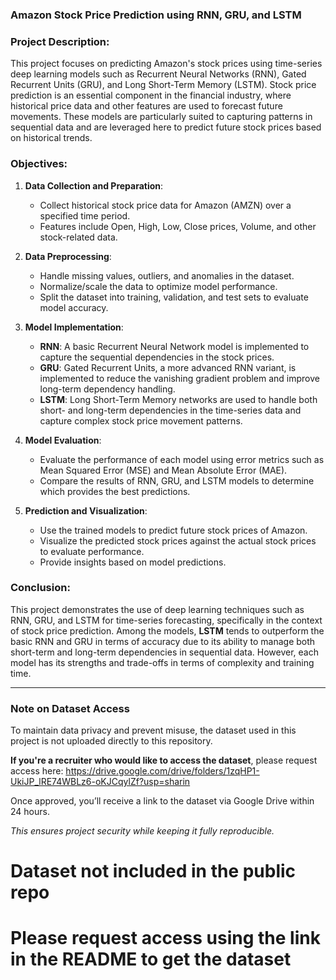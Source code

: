 ### Amazon Stock Price Prediction using RNN, GRU, and LSTM

### Project Description:
This project focuses on predicting Amazon's stock prices using time-series deep learning models such as Recurrent Neural Networks (RNN), Gated Recurrent Units (GRU), and Long Short-Term Memory (LSTM). Stock price prediction is an essential component in the financial industry, where historical price data and other features are used to forecast future movements. These models are particularly suited to capturing patterns in sequential data and are leveraged here to predict future stock prices based on historical trends.

### Objectives:
1. **Data Collection and Preparation**: 
   - Collect historical stock price data for Amazon (AMZN) over a specified time period. 
   - Features include Open, High, Low, Close prices, Volume, and other stock-related data.
   
2. **Data Preprocessing**:
   - Handle missing values, outliers, and anomalies in the dataset.
   - Normalize/scale the data to optimize model performance.
   - Split the dataset into training, validation, and test sets to evaluate model accuracy.

3. **Model Implementation**:
   - **RNN**: A basic Recurrent Neural Network model is implemented to capture the sequential dependencies in the stock prices.
   - **GRU**: Gated Recurrent Units, a more advanced RNN variant, is implemented to reduce the vanishing gradient problem and improve long-term dependency handling.
   - **LSTM**: Long Short-Term Memory networks are used to handle both short- and long-term dependencies in the time-series data and capture complex stock price movement patterns.
   
4. **Model Evaluation**:
   - Evaluate the performance of each model using error metrics such as Mean Squared Error (MSE) and Mean Absolute Error (MAE).
   - Compare the results of RNN, GRU, and LSTM models to determine which provides the best predictions.

5. **Prediction and Visualization**:
   - Use the trained models to predict future stock prices of Amazon.
   - Visualize the predicted stock prices against the actual stock prices to evaluate performance.
   - Provide insights based on model predictions.

### Conclusion:
This project demonstrates the use of deep learning techniques such as RNN, GRU, and LSTM for time-series forecasting, specifically in the context of stock price prediction. Among the models, **LSTM** tends to outperform the basic RNN and GRU in terms of accuracy due to its ability to manage both short-term and long-term dependencies in sequential data. However, each model has its strengths and trade-offs in terms of complexity and training time.

 ---

### Note on Dataset Access

To maintain data privacy and prevent misuse, the dataset used in this project is not uploaded directly to this repository.

**If you're a recruiter  who would like to access the dataset**, please request access here: https://drive.google.com/drive/folders/1zqHP1-UkiJP_lRE74WBLz6-oKJCqylZf?usp=sharin

Once approved, you’ll receive a link to the dataset via Google Drive within 24 hours.

*This ensures project security while keeping it fully reproducible.*



# Dataset not included in the public repo

# Please request access using the link in the README to get the dataset

